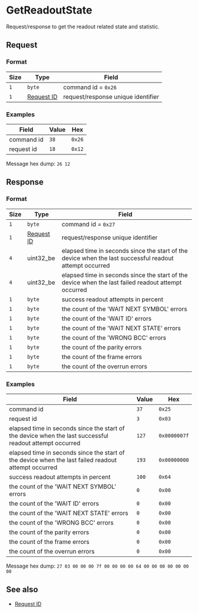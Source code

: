 # GetReadoutState

Request/response to get the readout related state and statistic.


## Request

### Format

| Size  | Type                                 | Field                              |
| ----- | ------------------------------------ | ---------------------------------- |
| `1`   | `byte`                               | command id = `0x26`                |
| `1`   | [Request ID](../types.md#request-id) | request/response unique identifier |

### Examples

| Field      | Value | Hex    |
| ---------- | ----- | ------ |
| command id | `38`  | `0x26` |
| request id | `18`  | `0x12` |

Message hex dump: `26 12`


## Response

### Format

| Size | Type                                 | Field                                                                                                   |
| ---- | ------------------------------------ | ------------------------------------------------------------------------------------------------------- |
| `1`  | `byte`                               | command id = `0x27`                                                                                     |
| `1`  | [Request ID](../types.md#request-id) | request/response unique identifier                                                                      |
| `4`  | uint32_be                            | elapsed time in seconds since the start of the device when the last successful readout attempt occurred |
| `4`  | uint32_be                            | elapsed time in seconds since the start of the device when the last failed readout attempt occurred     |
| `1`  | `byte`                               | success readout attempts in percent                                                                     |
| `1`  | `byte`                               | the count of the 'WAIT NEXT SYMBOL' errors                                                              |
| `1`  | `byte`                               | the count of the 'WAIT ID' errors                                                                       |
| `1`  | `byte`                               | the count of the 'WAIT NEXT STATE' errors                                                               |
| `1`  | `byte`                               | the count of the 'WRONG BCC' errors                                                                     |
| `1`  | `byte`                               | the count of the parity errors                                                                          |
| `1`  | `byte`                               | the count of the frame errors                                                                           |
| `1`  | `byte`                               | the count of the overrun errors                                                                         |


### Examples

| Field                                                                                                   | Value | Hex          |
| ------------------------------------------------------------------------------------------------------- | ----- | ------------ |
| command id                                                                                              | `37`  | `0x25`       |
| request id                                                                                              | `3`   | `0x03`       |
| elapsed time in seconds since the start of the device when the last successful readout attempt occurred | `127` | `0x0000007f` |
| elapsed time in seconds since the start of the device when the last failed readout attempt occurred     | `193` | `0x00000000` |
| success readout attempts in percent                                                                     | `100` | `0x64`       |
| the count of the 'WAIT NEXT SYMBOL' errors                                                              | `0`   | `0x00`       |
| the count of the 'WAIT ID' errors                                                                       | `0`   | `0x00`       |
| the count of the 'WAIT NEXT STATE' errors                                                               | `0`   | `0x00`       |
| the count of the 'WRONG BCC' errors                                                                     | `0`   | `0x00`       |
| the count of the parity errors                                                                          | `0`   | `0x00`       |
| the count of the frame errors                                                                           | `0`   | `0x00`       |
| the count of the overrun errors                                                                         | `0`   | `0x00`       |

Message hex dump: `27 03 00 00 00 7f 00 00 00 00 64 00 00 00 00 00 00 00`


## See also

* [Request ID](../types.md#request-id)
